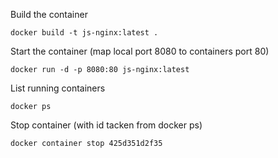Build the container
```
docker build -t js-nginx:latest .
```
Start the container (map local port 8080 to containers port 80)
```
docker run -d -p 8080:80 js-nginx:latest
```
List running containers
```
docker ps
```

Stop container (with id tacken from docker ps)

```
docker container stop 425d351d2f35
```
